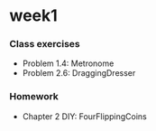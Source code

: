 # week1

### Class exercises
* Problem 1.4: Metronome
* Problem 2.6: DraggingDresser

### Homework
* Chapter 2 DIY: FourFlippingCoins
